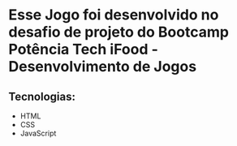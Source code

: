 # Esse Jogo foi desenvolvido no desafio de projeto do Bootcamp Potência Tech iFood - Desenvolvimento de Jogos
## Tecnologias:
* HTML
* CSS
* JavaScript
